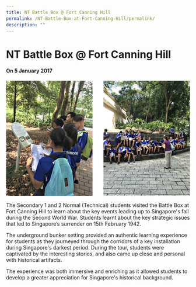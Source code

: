 ```yaml
---
title: NT Battle Box @ Fort Canning Hill
permalink: /NT-Battle-Box-at-Fort-Canning-Hill/permalink/
description: ""
---
```

NT Battle Box @ Fort Canning Hill
=================================

#### On 5 January 2017

![](/images/FortCanning.png)

The Secondary 1 and 2 Normal (Technical) students visited the Battle Box at Fort Canning Hill to learn about the key events leading up to Singapore's fall during the Second World War. Students learnt about the key strategic issues that led to Singapore’s surrender on 15th February 1942.   

  

The underground bunker setting provided an authentic learning experience for students as they journeyed through the corridors of a key installation during Singapore's darkest period. During the tour, students were captivated by the interesting stories, and also came up close and personal with historical artifacts. 

The experience was both immersive and enriching as it allowed students to develop a greater appreciation for Singapore's historical background.